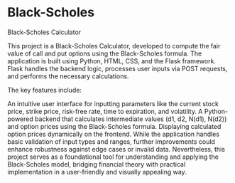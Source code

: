 # Black-Scholes
 Black-Scholes Calculator

 <p>
  This project is a Black-Scholes Calculator, developed to compute the fair value of call and put options using the Black-Scholes formula. The application is built using Python, HTML, CSS, and the Flask framework. Flask handles the backend logic, processes user inputs via POST requests, and performs the necessary calculations.

The key features include:

An intuitive user interface for inputting parameters like the current stock price, strike price, risk-free rate, time to expiration, and volatility.
A Python-powered backend that calculates intermediate values (d1, d2, N(d1), N(d2)) and option prices using the Black-Scholes formula.
Displaying calculated option prices dynamically on the frontend.
While the application handles basic validation of input types and ranges, further improvements could enhance robustness against edge cases or invalid data. Nevertheless, this project serves as a foundational tool for understanding and applying the Black-Scholes model, bridging financial theory with practical implementation in a user-friendly and visually appealing way.
 </p>
